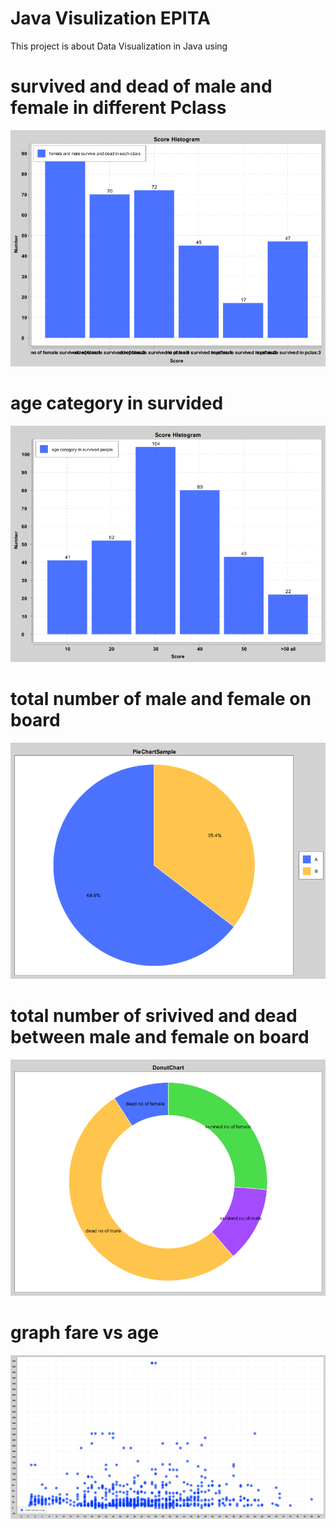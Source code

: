 # Java Visulization EPITA

This project is about Data Visualization in Java using 
# survived and dead of male and female in different Pclass
![](imgs/barchart.png)

# age category in survided
![](imgs/barchart2.png)

# total number of male and female on board
![](imgs/piechart.png)

# total number of srivived and dead between male and female on board
![](imgs/donutchart.png)

# graph fare vs age
![](imgs/scatter_plot.png)
